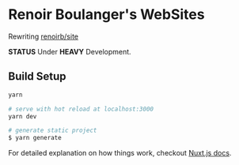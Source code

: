 # Renoir Boulanger&#39;s WebSites

Rewriting [renoirb/site][github-renoirb-site]

**STATUS** Under **HEAVY** Development.

## Build Setup

```bash
yarn

# serve with hot reload at localhost:3000
yarn dev

# generate static project
$ yarn generate
```

For detailed explanation on how things work, checkout [Nuxt.js docs](https://nuxtjs.org).

[github-renoirb-site]: https://github.com/renoirb/site

